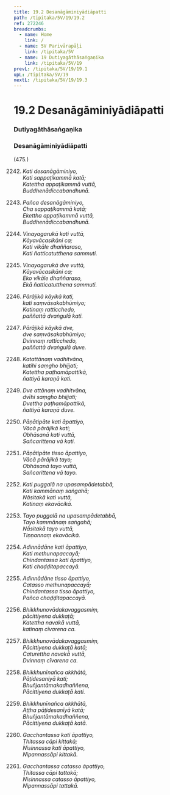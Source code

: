 ```yaml
---
title: 19.2 Desanāgāminiyādiāpatti
path: /tipitaka/5V/19/19.2
ref: 272246
breadcrumbs:
  - name: Home
    link: /
  - name: 5V Parivārapāḷi
    link: /tipitaka/5V
  - name: 19 Dutiyagāthāsaṅgaṇika
    link: /tipitaka/5V/19
prevL: /tipitaka/5V/19/19.1
upL: /tipitaka/5V/19
nextL: /tipitaka/5V/19/19.3
---
```


# 19.2 Desanāgāminiyādiāpatti

### Dutiyagāthāsaṅgaṇika

### Desanāgāminiyādiāpatti

(475.)

2242. _Kati desanāgāminiyo,_  
_Kati sappaṭikammā katā;_  
_Katettha appaṭikammā vuttā,_  
_Buddhenādiccabandhunā._  


2243. _Pañca desanāgāminiyo,_  
_Cha sappaṭikammā katā;_  
_Ekettha appaṭikammā vuttā,_  
_Buddhenādiccabandhunā._  


2244. _Vinayagarukā kati vuttā,_  
_Kāyavācasikāni ca;_  
_Kati vikāle dhaññaraso,_  
_Kati ñatticatutthena sammuti._  


2245. _Vinayagarukā dve vuttā,_  
_Kāyavācasikāni ca;_  
_Eko vikāle dhaññaraso,_  
_Ekā ñatticatutthena sammuti._  


2246. _Pārājikā kāyikā kati,_  
_kati saṃvāsakabhūmiyo;_  
_Katinaṃ ratticchedo,_  
_paññattā dvaṅgulā kati._  


2247. _Pārājikā kāyikā dve,_  
_dve saṃvāsakabhūmiyo;_  
_Dvinnaṃ ratticchedo,_  
_paññattā dvaṅgulā duve._  


2248. _Katattānaṃ vadhitvāna,_  
_katihi saṃgho bhijjati;_  
_Katettha paṭhamāpattikā,_  
_ñattiyā karaṇā kati._  


2249. _Dve attānaṃ vadhitvāna,_  
_dvīhi saṃgho bhijjati;_  
_Dvettha paṭhamāpattikā,_  
_ñattiyā karaṇā duve._  


2250. _Pāṇātipāte kati āpattiyo,_  
_Vācā pārājikā kati;_  
_Obhāsanā kati vuttā,_  
_Sañcarittena vā kati._  


2251. _Pāṇātipāte tisso āpattiyo,_  
_Vācā pārājikā tayo;_  
_Obhāsanā tayo vuttā,_  
_Sañcarittena vā tayo._  


2252. _Kati puggalā na upasampādetabbā,_  
_Kati kammānaṃ saṅgahā;_  
_Nāsitakā kati vuttā,_  
_Katinaṃ ekavācikā._  


2253. _Tayo puggalā na upasampādetabbā,_  
_Tayo kammānaṃ saṅgahā;_  
_Nāsitakā tayo vuttā,_  
_Tiṇṇannaṃ ekavācikā._  


2254. _Adinnādāne kati āpattiyo,_  
_Kati methunapaccayā;_  
_Chindantassa kati āpattiyo,_  
_Kati chaḍḍitapaccayā._  


2255. _Adinnādāne tisso āpattiyo,_  
_Catasso methunapaccayā;_  
_Chindantassa tisso āpattiyo,_  
_Pañca chaḍḍitapaccayā._  


2256. _Bhikkhunovādakavaggasmiṃ,_  
_pācittiyena dukkaṭā;_  
_Katettha navakā vuttā,_  
_katinaṃ cīvarena ca._  


2257. _Bhikkhunovādakavaggasmiṃ,_  
_Pācittiyena dukkaṭā katā;_  
_Caturettha navakā vuttā,_  
_Dvinnaṃ cīvarena ca._  


2258. _Bhikkhunīnañca akkhātā,_  
_Pāṭidesaniyā kati;_  
_Bhuñjantāmakadhaññena,_  
_Pācittiyena dukkaṭā kati._  


2259. _Bhikkhunīnañca akkhātā,_  
_Aṭṭha pāṭidesanīyā katā;_  
_Bhuñjantāmakadhaññena,_  
_Pācittiyena dukkaṭā katā._  


2260. _Gacchantassa kati āpattiyo,_  
_Ṭhitassa cāpi kittakā;_  
_Nisinnassa kati āpattiyo,_  
_Nipannassāpi kittakā._  


2261. _Gacchantassa catasso āpattiyo,_  
_Ṭhitassa cāpi tattakā;_  
_Nisinnassa catasso āpattiyo,_  
_Nipannassāpi tattakā._  



